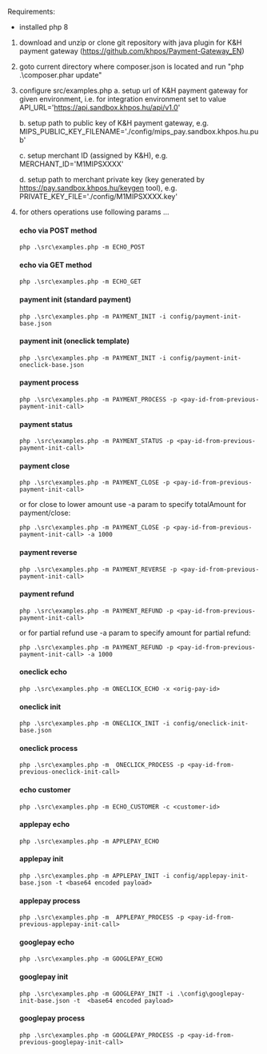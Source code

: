 Requirements: 
- installed php 8

1. download and unzip or clone git repository with java plugin for K&H payment gateway
   (https://github.com/khpos/Payment-Gateway_EN)

2. goto current directory where composer.json is located and run "php .\composer.phar update"

3. configure src/examples.php
   a. setup url of K&H payment gateway for given environment, i.e. for integration environment set to value
      API_URL='https://api.sandbox.khpos.hu/api/v1.0'

   b. setup path to public key of K&H payment gateway, e.g.
      MIPS_PUBLIC_KEY_FILENAME='./config/mips_pay.sandbox.khpos.hu.pub'

   c. setup merchant ID (assigned by K&H), e.g.
      MERCHANT_ID='M1MIPSXXXX'

   d. setup path to merchant private key (key generated by https://pay.sandbox.khpos.hu/keygen tool), e.g.
      PRIVATE_KEY_FILE='./config/M1MIPSXXXX.key'

4. for others operations use following params ...

	#### echo via POST method

	   php .\src\examples.php -m ECHO_POST

   #### echo via GET method

       php .\src\examples.php -m ECHO_GET    

	#### payment init (standard payment)

	   php .\src\examples.php -m PAYMENT_INIT -i config/payment-init-base.json

	#### payment init (oneclick template)

	   php .\src\examples.php -m PAYMENT_INIT -i config/payment-init-oneclick-base.json

	#### payment process

	   php .\src\examples.php -m PAYMENT_PROCESS -p <pay-id-from-previous-payment-init-call>

	#### payment status

	   php .\src\examples.php -m PAYMENT_STATUS -p <pay-id-from-previous-payment-init-call>

	#### payment close

	   php .\src\examples.php -m PAYMENT_CLOSE -p <pay-id-from-previous-payment-init-call>

	  or for close to lower amount use -a param to specify totalAmount for payment/close:

	   php .\src\examples.php -m PAYMENT_CLOSE -p <pay-id-from-previous-payment-init-call> -a 1000

	#### payment reverse

	   php .\src\examples.php -m PAYMENT_REVERSE -p <pay-id-from-previous-payment-init-call>

	#### payment refund

	   php .\src\examples.php -m PAYMENT_REFUND -p <pay-id-from-previous-payment-init-call>

	  or for partial refund use -a param to specify amount for partial refund:

	   php .\src\examples.php -m PAYMENT_REFUND -p <pay-id-from-previous-payment-init-call> -a 1000

	#### oneclick echo

	   php .\src\examples.php -m ONECLICK_ECHO -x <orig-pay-id>

	#### oneclick init

	   php .\src\examples.php -m ONECLICK_INIT -i config/oneclick-init-base.json

	#### oneclick process

	   php .\src\examples.php -m  ONECLICK_PROCESS -p <pay-id-from-previous-oneclick-init-call>

	#### echo customer 

	   php .\src\examples.php -m ECHO_CUSTOMER -c <customer-id>

   #### applepay echo

       php .\src\examples.php -m APPLEPAY_ECHO
          
   #### applepay init

       php .\src\examples.php -m APPLEPAY_INIT -i config/applepay-init-base.json -t <base64 encoded payload>
       
   #### applepay process   

       php .\src\examples.php -m  APPLEPAY_PROCESS -p <pay-id-from-previous-applepay-init-call>

   #### googlepay echo
    
       php .\src\examples.php -m GOOGLEPAY_ECHO  

   #### googlepay init

       php .\src\examples.php -m GOOGLEPAY_INIT -i .\config\googlepay-init-base.json -t  <base64 encoded payload>

   #### googlepay process

       php .\src\examples.php -m GOOGLEPAY_PROCESS -p <pay-id-from-previous-googlepay-init-call>